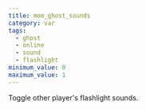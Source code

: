 ```yaml
---
title: mom_ghost_sounds
category: var
tags:
  - ghost
  - online
  - sound
  - flashlight
minimum_value: 0
maximum_value: 1
---
```


Toggle other player's flashlight sounds.